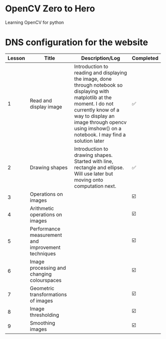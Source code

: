 # OpenCV Zero to Hero
 Learning OpenCV for python

# DNS configuration for the website

| Lesson | Title | Description/Log | Completed |
|------|--------|--------|-------|
| 1 | Read and display image | Introduction to reading and displaying the image, done through notebook so displaying with matplotlib at the moment. I do not currently know of a way to display an image through opencv using imshow() on a notebook. I may find a solution later | :white_check_mark: |
| 2 | Drawing shapes | Introduction to drawing shapes. Started with line, rectangle and ellipse. Will use later but moving onto computation next. | :white_check_mark: |
| 3 | Operations on images |  | :ballot_box_with_check: |
| 4 | Arithmetic operations on images |  | :ballot_box_with_check: |
| 5 | Performance measurement and improvement techniques |  | :ballot_box_with_check: |
| 6 | Image processing and changing colourspaces |  | :ballot_box_with_check: |
| 7 | Geometric transformations of images |  | :ballot_box_with_check: |
| 8 | Image thresholding |  | :ballot_box_with_check: |
| 9 | Smoothing images |  | :ballot_box_with_check: |